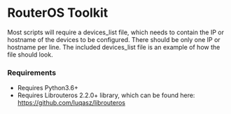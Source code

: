 # RouterOS Toolkit

Most scripts will require a devices_list file, which needs to contain the IP or hostname of the devices to be configured. There should be only one IP or hostname per line.
The included devices_list file is an example of how the file should look.

### Requirements 
* Requires Python3.6+
* Requires Librouteros 2.2.0+ library, which can be found here: https://github.com/luqasz/librouteros